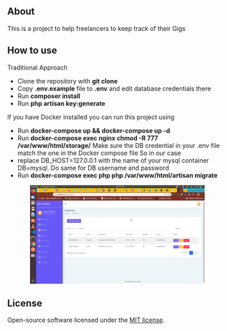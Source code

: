 ## About

This is a project to help freelancers to keep track of their Gigs

## How to use
 Traditional Approach
- Clone the repository with __git clone__
- Copy __.env.example__ file to __.env__ and edit database credentials there
- Run __composer install__
- Run __php artisan key:generate__

If you have Docker installed you can run this project using
- Run __docker-compose up && docker-compose up -d__
- Run  __docker-compose exec nginx  chmod -R 777 /var/www/html/storage/__
Make sure the DB credential in your .env file match the one in the Docker compose file 
So in our case
- replace DB_HOST=127.0.0.1 with the name of your mysql container DB=mysql.  Do same for DB username and password
- Run   __docker-compose exec php php /var/www/html/artisan migrate__ 


<p align="center"><img src="./gig-tracker.png" width="400"></p>


## License

Open-source software licensed under the [MIT license](https://opensource.org/licenses/MIT).
